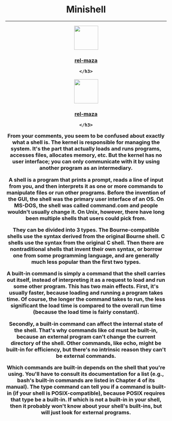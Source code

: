 <h1 align="center">Minishell</h1>

---

<p align="center">
	<img src="https://cdn.intra.42.fr/users/ariahi.jpg" height=75>
	<h3 align="center">
	<a href="https://www.linkedin.com">rel-maza</a>
	
	</h3>
</p>
<p align="center">
	<img src="https://cdn.intra.42.fr/users/rel-maza.jpg" height=75>
	<h3 align="center">
	<a href="https://www.linkedin.com/in/rida-el-mazary/">rel-maza</a>
	
	</h3>
</p>

From your comments, you seem to be confused about exactly what a shell is. The kernel is responsible for managing the system. It's the part that actually loads and runs programs, accesses files, allocates memory, etc. But the kernel has no user interface; you can only communicate with it by using another program as an intermediary.

A shell is a program that prints a prompt, reads a line of input from you, and then interprets it as one or more commands to manipulate files or run other programs. Before the invention of the GUI, the shell was the primary user interface of an OS. On MS-DOS, the shell was called command.com and people wouldn't usually change it. On Unix, however, there have long been multiple shells that users could pick from.

They can be divided into 3 types. The Bourne-compatible shells use the syntax derived from the original Bourne shell. C shells use the syntax from the original C shell. Then there are nontraditional shells that invent their own syntax, or borrow one from some programming language, and are generally much less popular than the first two types.

A built-in command is simply a command that the shell carries out itself, instead of interpreting it as a request to load and run some other program. This has two main effects. First, it's usually faster, because loading and running a program takes time. Of course, the longer the command takes to run, the less significant the load time is compared to the overall run time (because the load time is fairly constant).

Secondly, a built-in command can affect the internal state of the shell. That's why commands like cd must be built-in, because an external program can't change the current directory of the shell. Other commands, like echo, might be built-in for efficiency, but there's no intrinsic reason they can't be external commands.

Which commands are built-in depends on the shell that you're using. You'll have to consult its documentation for a list (e.g., bash's built-in commands are listed in Chapter 4 of its manual). The type command can tell you if a command is built-in (if your shell is POSIX-compatible), because POSIX requires that type be a built-in. If which is not a built-in in your shell, then it probably won't know about your shell's built-ins, but will just look for external programs.
